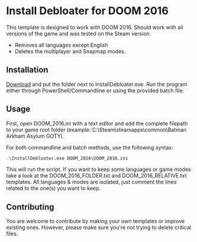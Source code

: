 # Install Debloater for DOOM 2016

This template is designed to work with DOOM 2016. Should work with all versions of the game and was tested on the Steam version. 
- Removes all languages except English
- Deletes the multiplayer and Snapmap modes.

## Installation

[Download](https://github.com/neatodev/InstallDebloater/blob/main/templates/DOOM_2016/DOOM_2016.zip) and put the folder next to InstallDebloater.exe. Run the program either through PowerShell/Commandline or using the provided batch file.

## Usage

First, open DOOM_2016.ini with a text editor and add the complete filepath to your game root folder (example: C:\Steam\steamapps\common\Batman Arkham Asylum GOTY).

For both commandline and batch methods, use the following syntax:

```bash
.\InstallDebloater.exe DOOM_2016\DOOM_2016.ini
```
This will run the script.
If you want to keep some languages or game modes take a look at the DOOM_2016_FOLDER.txt and DOOM_2016_RELATIVE.txt templates. All languages & modes are isolated, just comment the lines related to the one(s) you want to keep. 

## Contributing
You are welcome to contribute by making your own templates or improve existing ones. However, please make sure you're not trying to delete critical files. 